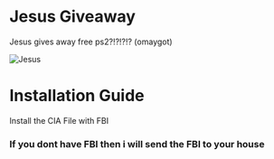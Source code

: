 # Jesus Giveaway

Jesus gives away free ps2?!?!?!?
(omaygot)

![Jesus](https://github.com/Mishimam/jesus-giveaway/assets/111745275/add5bbca-bf94-4438-9a0b-8a0ed7b771ed)

# Installation Guide

Install the CIA File with FBI

### If you dont have FBI then i will send the FBI to your house
